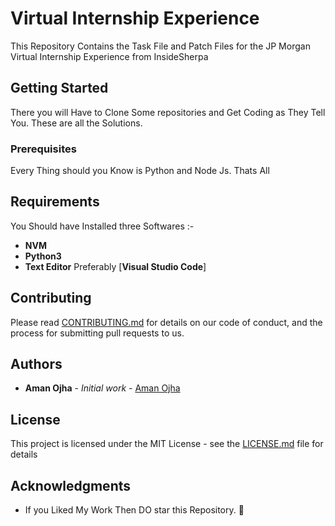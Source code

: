 # Virtual Internship Experience

This Repository Contains the Task File and Patch Files for the JP Morgan Virtual Internship Experience from InsideSherpa

## Getting Started

There you will Have to Clone Some repositories and Get Coding as They Tell You. These are all the Solutions.

### Prerequisites

Every Thing should you Know is Python and Node Js. Thats All

## Requirements

You Should have Installed three Softwares :-
 * **NVM**
 * **Python3**
 * **Text Editor** Preferably [**Visual Studio Code**]

## Contributing

Please read [CONTRIBUTING.md](https://gist.github.com/PurpleBooth/b24679402957c63ec426) for details on our code of conduct, and the process for submitting pull requests to us.

## Authors

* **Aman Ojha** - *Initial work* - [Aman Ojha](https://github.com/alexmercerr07)

## License

This project is licensed under the MIT License - see the [LICENSE.md](LICENSE.md) file for details

## Acknowledgments

* If you Liked My Work Then DO star this Repository. :clap:
